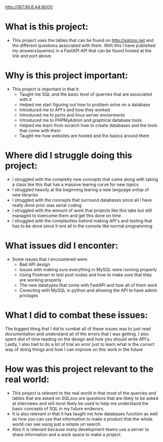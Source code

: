 http://167.99.6.44:8001/

# What is this project:
  - This project uses the tables that can be found on http://sqlzoo.net and the different questions associated with them. With this I have published my answers(queries) in a FastAPI API that can be found hosted at the link and port above.

# Why is this project important:
  - This project is important in that it:
      - Taught me SQL and the basic level of querries that are associated with it
      - Helped me start figuring out how to problem solve on a database
      - Introduced me to API's and how they worked
      - Introduced me to ports and linux server enviorments
      - Introduced me to PHPMyAdmin and graphical database tools
      - Helped me learn from scratch how to create databases and the tools that come with them
      - Taught me how websites are hosted and the basics around them

# Where did I struggle doing this project:
  - I struggled with the completly new concepts that come along with taking a class like this that has a massive learing curve for new topics
  - I struggled heavily at the beginning learing a new language ontop of new libraries
  - I struggled with the concepts that surround databases since all I have really done prior was serial coding
  - I struggled with the amount of work that projects like this take but still managed to overcome them and get this done on time
  - I struggled with the complexities behind making API's and testing that has to be done since it isnt all in the console like normal programming 

# What issues did I enconter:
  - Some issues that I encountered were: 
    - Bad API design
    - Issues with making sure everything in MySQL were running properly
    - Using Postman to test post routes and how to make sure that they are working properly
    - The new datatypes that come with FastAPI and how all of them work
    - Conecting with MySQL in python and allowing the API to have admin privlages

# What I did to combat these issues:
  The biggest thing that I did to combat all of these issues was to just read documentation and understand all of the errors that I was getting. I also spent alot of time reading on the design and how you should write API's. Lastly, I also had to do a lot of trial an error just to learn what is the correct way of doing things and how I can improve on this work in the future

# How was this project relevant to the real world:
  - This project is relevent to the real world in that most of the querries and tables that are asked on SQLzoo are questions that are likely to be asked at interviews and will most likely be used to help me understand the basic concepts of SQL in my future endevors.
  - It is also relevant in that it has taught me how databases function as well as how you can use that information to make a product that the whole world can see using just a simple url search.
  - Also it is relevant because many development teams use a server to share information and a work space to make a project.
